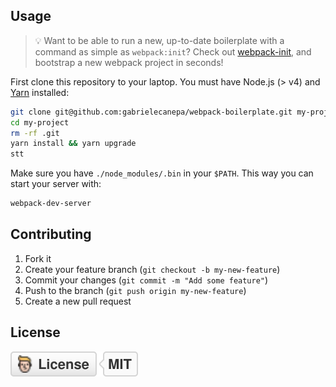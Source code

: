 ## Usage

> 💡 Want to be able to run a new, up-to-date boilerplate with a command as simple as `webpack:init`?
> Check out [webpack-init](https://github.com/gabrielecanepa/webpack-init), and bootstrap a new webpack project in seconds!

First clone this repository to your laptop. You must have Node.js (> v4) and [Yarn](https://yarnpkg.com/lang/en/docs/install) installed:

```bash
git clone git@github.com:gabrielecanepa/webpack-boilerplate.git my-project
cd my-project
rm -rf .git
yarn install && yarn upgrade
stt
```

Make sure you have `./node_modules/.bin` in your `$PATH`. This way you can start your server with:

```bash
webpack-dev-server
```

## Contributing

1.  Fork it
2.  Create your feature branch (`git checkout -b my-new-feature`)
3.  Commit your changes (`git commit -m "Add some feature"`)
4.  Push to the branch (`git push origin my-new-feature`)
5.  Create a new pull request

## License

[![MIT license](https://github.com/gabrielecanepa/webpack-init/raw/master/badge.svg?sanitize=true)](https://gabriele.canepa.io/mit)
